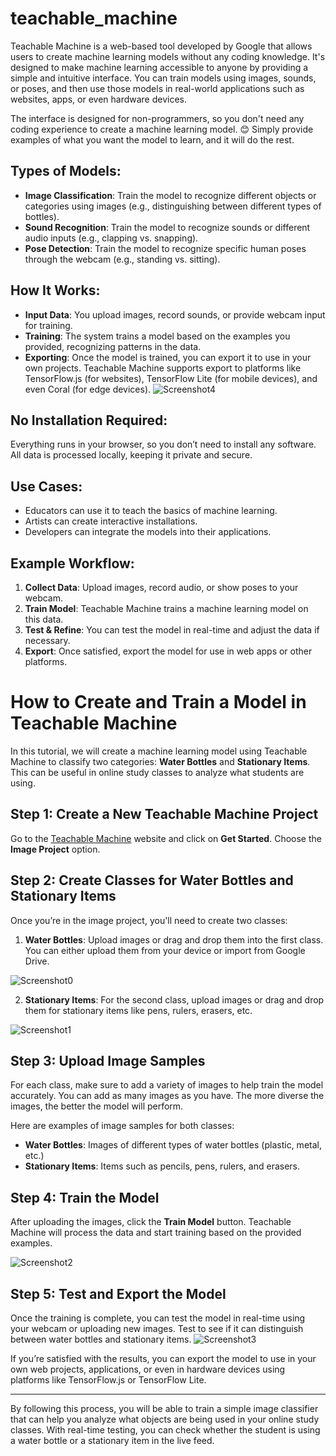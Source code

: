 # teachable_machine

Teachable Machine is a web-based tool developed by Google that allows users to create machine learning models without any coding knowledge. It's designed to make machine learning accessible to anyone by providing a simple and intuitive interface. You can train models using images, sounds, or poses, and then use those models in real-world applications such as websites, apps, or even hardware devices.

The interface is designed for non-programmers, so you don't need any coding experience to create a machine learning model. 😊 Simply provide examples of what you want the model to learn, and it will do the rest.

## Types of Models:

- **Image Classification**: Train the model to recognize different objects or categories using images (e.g., distinguishing between different types of bottles).
- **Sound Recognition**: Train the model to recognize sounds or different audio inputs (e.g., clapping vs. snapping).
- **Pose Detection**: Train the model to recognize specific human poses through the webcam (e.g., standing vs. sitting).

## How It Works:

- **Input Data**: You upload images, record sounds, or provide webcam input for training.
- **Training**: The system trains a model based on the examples you provided, recognizing patterns in the data.
- **Exporting**: Once the model is trained, you can export it to use in your own projects. Teachable Machine supports export to platforms like TensorFlow.js (for websites), TensorFlow Lite (for mobile devices), and even Coral (for edge devices).
![Screenshot4](https://github.com/user-attachments/assets/4b9f4f71-90cb-4294-8fd2-3cc9ed04e10a)

## No Installation Required:

Everything runs in your browser, so you don’t need to install any software. All data is processed locally, keeping it private and secure.

## Use Cases:

- Educators can use it to teach the basics of machine learning.
- Artists can create interactive installations.
- Developers can integrate the models into their applications.

## Example Workflow:

1. **Collect Data**: Upload images, record audio, or show poses to your webcam.
2. **Train Model**: Teachable Machine trains a machine learning model on this data.
3. **Test & Refine**: You can test the model in real-time and adjust the data if necessary.
4. **Export**: Once satisfied, export the model for use in web apps or other platforms.


# How to Create and Train a Model in Teachable Machine

In this tutorial, we will create a machine learning model using Teachable Machine to classify two categories: **Water Bottles** and **Stationary Items**. This can be useful in online study classes to analyze what students are using.

## Step 1: Create a New Teachable Machine Project

Go to the [Teachable Machine](https://teachablemachine.withgoogle.com/) website and click on **Get Started**. Choose the **Image Project** option.


## Step 2: Create Classes for Water Bottles and Stationary Items

Once you’re in the image project, you'll need to create two classes:

1. **Water Bottles**: Upload images or drag and drop them into the first class. You can either upload them from your device or import from Google Drive.

![Screenshot0](https://github.com/user-attachments/assets/0d4444e8-323c-42c1-82a0-93f5c0997b98)

2. **Stationary Items**: For the second class, upload images or drag and drop them for stationary items like pens, rulers, erasers, etc.

![Screenshot1](https://github.com/user-attachments/assets/225eaade-23d4-48ca-8e04-e6028c9d2757)

## Step 3: Upload Image Samples

For each class, make sure to add a variety of images to help train the model accurately. You can add as many images as you have. The more diverse the images, the better the model will perform.

Here are examples of image samples for both classes:
- **Water Bottles**: Images of different types of water bottles (plastic, metal, etc.)
- **Stationary Items**: Items such as pencils, pens, rulers, and erasers.

## Step 4: Train the Model

After uploading the images, click the **Train Model** button. Teachable Machine will process the data and start training based on the provided examples.

![Screenshot2](https://github.com/user-attachments/assets/4b828980-de49-4d8f-8fb7-07f0ac46b934)
## Step 5: Test and Export the Model

Once the training is complete, you can test the model in real-time using your webcam or uploading new images. Test to see if it can distinguish between water bottles and stationary items.
![Screenshot3](https://github.com/user-attachments/assets/166775df-3234-4b40-bb0f-1f98e5646761)

If you’re satisfied with the results, you can export the model to use in your own web projects, applications, or even in hardware devices using platforms like TensorFlow.js or TensorFlow Lite.

---

By following this process, you will be able to train a simple image classifier that can help you analyze what objects are being used in your online study classes. With real-time testing, you can check whether the student is using a water bottle or a stationary item in the live feed.


